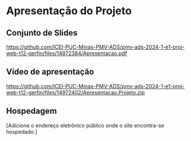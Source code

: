 # Apresentação do Projeto

## Conjunto de Slides
https://github.com/ICEI-PUC-Minas-PMV-ADS/pmv-ads-2024-1-e1-proj-web-t12-gerfin/files/14972384/Apresentacao.pdf
## Vídeo de apresentação

https://github.com/ICEI-PUC-Minas-PMV-ADS/pmv-ads-2024-1-e1-proj-web-t12-gerfin/files/14972402/Apresentacao.Projeto.zip

## Hospedagem

[Adicione o endereço eletrônico público onde o site encontra-se hospedado.]
